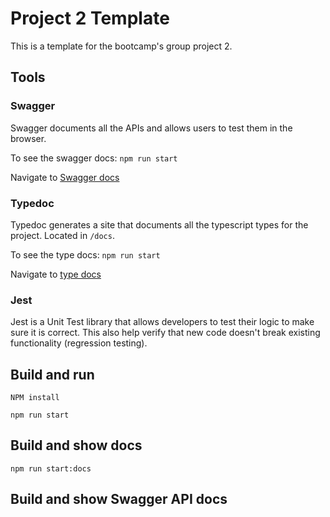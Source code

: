 # Project 2 Template

This is a template for the bootcamp's group project 2.

## Tools

### Swagger

Swagger documents all the APIs and allows users to test them in the browser.

To see the swagger docs: `npm run start`

Navigate to [Swagger docs](http://localhost:3000/swagger)


### Typedoc

Typedoc generates a site that documents all the typescript types for the project. Located in `/docs`.

To see the type docs: `npm run start`

Navigate to [type docs](http://localhost:3000/docs)

### Jest

Jest is a Unit Test library that allows developers to test their logic to make sure it is correct. This also help
verify that new code doesn't break existing functionality (regression testing).


## Build and run

`NPM install`

`npm run start`

## Build and show docs

`npm run start:docs`

## Build and show Swagger API docs
